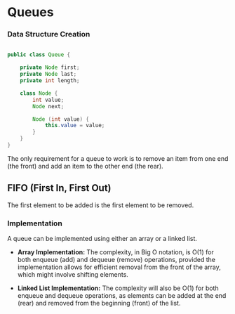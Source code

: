 # Queues

### Data Structure Creation

```java

public class Queue {

    private Node first;
    private Node last;
    private int length;

    class Node {
        int value;
        Node next;

        Node (int value) {
            this.value = value;
        }
    }
}

```

The only requirement for a queue to work is to remove an item from one end (the front) and add an item to the other end (the rear).

## FIFO (First In, First Out)

The first element to be added is the first element to be removed.

### Implementation

A queue can be implemented using either an array or a linked list.

- **Array Implementation:** The complexity, in Big O notation, is O(1) for both enqueue (add) and dequeue (remove) operations, provided the implementation allows for efficient removal from the front of the array, which might involve shifting elements.

- **Linked List Implementation:** The complexity will also be O(1) for both enqueue and dequeue operations, as elements can be added at the end (rear) and removed from the beginning (front) of the list.